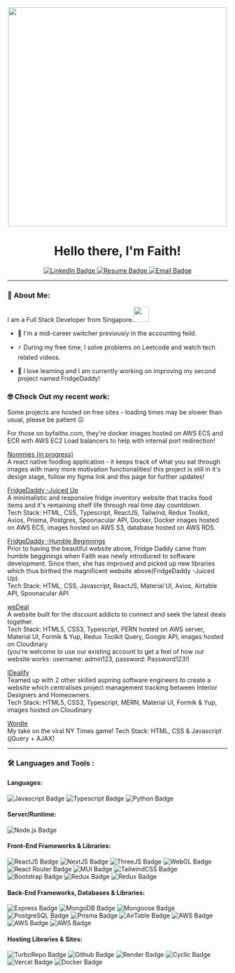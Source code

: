 <div id="header" align="center">
  <img src="https://media.giphy.com/media/L1R1tvI9svkIWwpVYr/giphy.gif" width="500"/>
   <h1>Hello there, I'm Faith!</h1>
</div>
<div id="badges" align="center">
  <a href="https://www.linkedin.com/in/faithyeenxin/">
  <img src="https://img.shields.io/badge/LinkedIn-blue?style=for-the-badge&logo=linkedin&logoColor=white" alt="LinkedIn Badge"/>
    </a>
  <a href="https://drive.google.com/file/d/1gHhOjAuvHSZSWD3OWa2S0MfsPyLl_20W/view?usp=sharing">
  <img src="https://img.shields.io/badge/RESUME-pink?style=for-the-badge&logo=aboutdotme&logoColor=white" alt="Resume Badge"/>
    </a>
  <a href="mailto:faith.ye@hotmail.com">
  <img src="https://img.shields.io/badge/Email Me-yellow?style=for-the-badge&logo=gmail&logoColor=white" alt="Email Badge"/>
    </a>
</div>


---

### :rabbit: About Me:
  
I am a Full Stack Developer from Singapore.<img src="https://media.giphy.com/media/jSWZnsE6TYXNSMOz7B/giphy.gif" width="35"> 

- :1234: I'm a mid-career switcher previously in the accounting feild.

- :zap: During my free time, I solve problems on Leetcode and watch tech related videos.

- :seedling: I love learning and I am currently working on improving my second project named FridgeDaddy!


### :nerd_face: Check Out my recent work:
Some projects are hosted on free sites - loading times may be slower than usual, please be patient :confounded:

For those on byfaithx.com, they're docker images hosted on AWS ECS and ECR with AWS EC2 Load balancers to help with internal port redirection! 

<a href="https://www.figma.com/proto/j09pnwQwUVOGlSBaVrnunS/nommies?page-id=0%3A1&type=design&node-id=1-144&viewport=1200%2C843%2C0.59&scaling=scale-down&starting-point-node-id=3%3A12">Nommies (in progress)</a><br>
A react native foodlog application - it keeps track of what you eat through images with many more motivation functionalities!
this project is still in it's design stage, follow my figma link and this page for further updates!

<a href="https://fridgedaddy.byfaithx.com/">FridgeDaddy -Juiced Up</a><br>
A minimalistic and responsive fridge inventory website that tracks food items and it's remaining shelf life through real time day countdown.<br>
Tech Stack: HTML, CSS, Typescript, ReactJS, Tailwind, Redux Toolkit, Axios, Prisma, Postgres, Spoonacular API, Docker, Docker images hosted on AWS ECS, images hosted on AWS S3, database hosted on AWS RDS.



<a href="https://fridge-daddy.vercel.app/">FridgeDaddy -Humble Beginnings</a><br>
Prior to having the beautiful website above, Fridge Daddy came from humble begginings when Faith was newly introduced to software development. 
Since then, she has improved and picked up new libraries which thus birthed the magnificent website above(FridgeDaddy -Juiced Up).<br>
Tech Stack: HTML, CSS, Javascript, ReactJS, Material UI, Axios, Airtable API, Spoonacular API



<a href="https://wedeal.byfaithx.com/">weDeal</a><br>
A website built for the discount addicts to connect and seek the latest deals together. <br>
Tech Stack: HTML5, CSS3, Typescript, PERN hosted on AWS server, Material UI, Formik & Yup, Redux Toolkit Query, Google API, images hosted on Cloudinary <br>
(you're welcome to use our existing account to get a feel of how our website works: 
username: admin123, password: Password123!)



<a href="https://idealify.vercel.app/">IDealify</a> <br>
Teamed up with 2 other skilled aspiring software engineers to create a website which centralises project management tracking between Interior Designers and Homeowners.<br>
Tech Stack: HTML5, CSS3, Typescript, MERN, Material UI, Formik & Yup, images hosted on Cloudinary<br>



<a href="https://wordle-mu-flax.vercel.app/">Wordle</a><br>
My take on the viral NY Times game!
Tech Stack: HTML, CSS & Javascript (jQuery + AJAX)




---

### :hammer_and_wrench: Languages and Tools :

#### Languages: 



<img src="https://img.shields.io/badge/Javascript-important?style=for-the-badge&logo=javascript&logoColor=white" alt="Javascript Badge"/> <img src="https://img.shields.io/badge/Typescript-blue?style=for-the-badge&logo=typescript&logoColor=white" alt="Typescript Badge"/> <img src="https://img.shields.io/badge/Python-lightblue?style=for-the-badge&logo=python&logoColor=white" alt="Python Badge"/>


#### Server/Runtime:


<img src="https://img.shields.io/badge/Node.JS-yellow?style=for-the-badge&logo=nodejs&logoColor=white" alt="Node.js Badge"/>



 
#### Front-End Frameworks & Libraries:



<img src="https://img.shields.io/badge/React-informational?style=for-the-badge&logo=react&logoColor=white" alt="ReactJS Badge"/> <img src="https://img.shields.io/badge/Next-black?style=for-the-badge&logo=next.js&logoColor=white" alt="NextJS Badge"/> <img src="https://img.shields.io/badge/threejs-black?style=for-the-badge&logo=three.js&logoColor=white" alt="ThreeJS Badge"/> <img src="https://img.shields.io/badge/WebGL-990000?logo=webgl&logoColor=white&style=for-the-badge" alt="WebGL Badge"/> <img src="https://img.shields.io/badge/React Router-critical?style=for-the-badge&logo=reactrouter&logoColor=white" alt="React Router Badge"/> <img src="https://img.shields.io/badge/Material UI-success?style=for-the-badge&logo=mui&logoColor=white" alt="MUI Badge"/> <img src="https://img.shields.io/badge/Tailwind CSS-informational?style=for-the-badge&logo=tailwindcss&logoColor=white" alt="TailwindCSS Badge"/> <img src="https://img.shields.io/badge/Bootstrap-brightgreen?style=for-the-badge&logo=bootstrap&logoColor=white" alt="Bootstrap Badge"/> <img src="https://img.shields.io/badge/Redux Toolkit-yellow?style=for-the-badge&logo=redux&logoColor=white" alt="Redux Badge"/> <img src="https://img.shields.io/badge/Axios-ff69b4?style=for-the-badge&logo=redux&logoColor=white" alt="Redux Badge"/>     




#### Back-End Frameworks, Databases & Libraries:



<img src="https://img.shields.io/badge/Express-blueviolet?style=for-the-badge&logo=express&logoColor=white" alt="Express Badge"/> <img src="https://img.shields.io/badge/MONGODB-ff69b4?style=for-the-badge&logo=mongodb&logoColor=white" alt="MongoDB Badge"/> <img src="https://img.shields.io/badge/Mongoose-success?style=for-the-badge&logo=mongodb&logoColor=white" alt="Mongoose Badge"/> <img src="https://img.shields.io/badge/PostgreSQL-informational?style=for-the-badge&logo=postgresql&logoColor=white" alt="PostgreSQL Badge"/> <img src="https://img.shields.io/badge/Prisma-orange?style=for-the-badge&logo=prisma&logoColor=white" alt="Prisma Badge"/> <img src="https://img.shields.io/badge/AirTable-lightgrey?style=for-the-badge&logo=airtable&logoColor=white" alt="AirTable Badge"/> <img src="https://img.shields.io/badge/AWS S3 Buckets-informational?style=for-the-badge&logo=amazonaws&logoColor=white" alt="AWS Badge"/> <img src="https://img.shields.io/badge/AWS RDS-informational?style=for-the-badge&logo=amazonaws&logoColor=white" alt="AWS Badge"/> <img src="https://img.shields.io/badge/AWS ECS-informational?style=for-the-badge&logo=amazonaws&logoColor=white" alt="AWS Badge"/>
 
 
  
#### Hosting Libraries & Sites: 
 
 
<img src="https://img.shields.io/badge/TurboRepo-yellowgreen?style=for-the-badge&logo=turborepo&logoColor=white" alt="TurboRepo Badge"/> <img src="https://img.shields.io/badge/GitHub-blueviolet?style=for-the-badge&logo=github&logoColor=white" alt="Github Badge"/>  <img src="https://img.shields.io/badge/Render-orange?style=for-the-badge&logo=render&logoColor=white" alt="Render Badge"/> <img src="https://img.shields.io/badge/Cyclic-ff69b4?style=for-the-badge&logo=cyclic&logoColor=white" alt="Cyclic Badge"/> <img src="https://img.shields.io/badge/Vercel-informational?style=for-the-badge&logo=vercel&logoColor=white" alt="Vercel Badge"/>  <img src="https://img.shields.io/badge/Docker-lightblue?style=for-the-badge&logo=docker&logoColor=white" alt="Docker Badge"/>  
 
 

